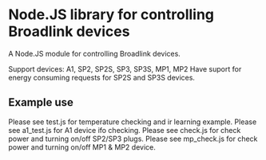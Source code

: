 Node.JS library for controlling Broadlink devices
===============================================

A Node.JS module for controlling Broadlink devices.

Support devices: A1, SP2, SP2S, SP3, SP3S, MP1, MP2
Have suport for energy consuming requests for SP2S and SP3S devices.

Example use
-----------

Please see test.js for temperature checking and ir learning example.
Please see a1_test.js for A1 device ifo checking.
Please see check.js for check power and turning on/off SP2/SP3 plugs.
Please see mp_check.js for check power and turning on/off MP1 & MP2 device.